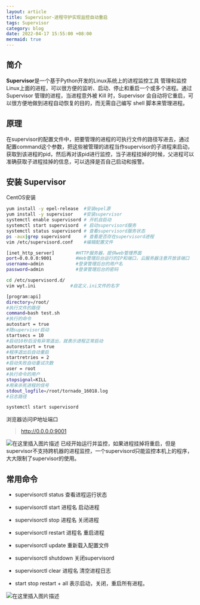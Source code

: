 ```yaml
---
layout: article
title: Supervisor-进程守护实现监控自动重启
tags: Supervisor
category: blog
date: 2022-04-17 15:55:00 +08:00
mermaid: true
---
```


## 简介

**Supervisor**是一个基于Python开发的Linux系统上的进程监控工具
管理和监控Linux上面的进程，可以很方便的监听、启动、停止和重启一个或多个进程。通过 Supervisor 管理的进程，当进程意外被 Kill 时，Supervisor 会自动将它重启，可以很方便地做到进程自动恢复的目的，而无需自己编写 shell 脚本来管理进程。

## 原理
在supervisor的配置⽂件中，把要管理的进程的可执行文件的路径写进去，通过配置command这个参数，把这些被管理的进程当作supervisor的子进程来启动，获取到该进程的pid，然后再对该pid进行监控，当子进程挂掉的时候，父进程可以准确获取子进程挂掉的信息，可以选择是否⾃⼰启动和报警。
## 安装 Supervisor
CentOS安装
```bash
yum install -y epel-release  #安装epel源
yum install -y supervisor    #安装supervisor
systemctl enable supervisord # 开机自启动
systemctl start supervisord  # 启动supervisord服务
systemctl status supervisord # 查看supervisord服务状态
ps -aux|grep supervisord     # 查看是否存在supervisord进程
vim /etc/supervisord.conf    #编辑配置文件
```

```bash
[inet_http_server]        #HTTP服务器，提供web管理界面
port=0.0.0.0:9001         #Web管理后台运行的IP和端口，云服务器注意开放该端口
username=admin            #登录管理后台的用户名
password=admin            #登录管理后台的密码
```
```bash
cd /etc/supervisord.d/
vim wyt.ini             #自定义.ini文件的名字
```

```bash
[program:api]
directory=/root/
#执行文件的路径
command=bash test.sh
#执行的命令
autostart = true
#随supervisor启动
startsecs = 10
#启动10秒后没有异常退出，就表示进程正常启动
autorestart = true
#程序退出后自动重启
startretries = 2
#启动失败自动重试次数
user = root
#执行命令的用户
stopsignal=KILL               
#用来杀死进程的信号
stdout_logfile=/root/tornado_16018.log
#日志路径
```

```bash
systemctl start supervisord 
```

浏览器访问IP地址端口
>  http://0.0.0.0:9001  

![在这里插入图片描述](https://img-blog.csdnimg.cn/241d2133635d46299843874f88236995.png?x-oss-process=image/watermark,type_d3F5LXplbmhlaQ,shadow_50,text_Q1NETiBAeXV0YW9fNTE3,size_20,color_FFFFFF,t_70,g_se,x_16)
已经开始运行并监控，如果进程挂掉将重启，但是supervisor不支持跨机器的进程监控，一个supervisord只能监控本机上的程序，大大限制了supervisor的使用。

## 常用命令
- supervisorctl status 查看进程运行状态

- supervisorctl start 进程名 启动进程

- supervisorctl stop 进程名 关闭进程

- supervisorctl restart 进程名 重启进程

- supervisorctl update 	重新载入配置文件

- supervisorctl shutdown 关闭supervisord

- supervisorctl clear 进程名 清空进程日志

- start stop restart + all 表示启动，关闭，重启所有进程。

![在这里插入图片描述](https://img-blog.csdnimg.cn/1b5db299f2024b32a6a8fc9bdaf89e2b.png)
